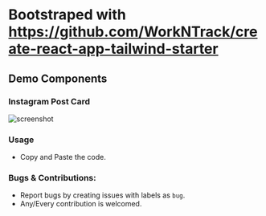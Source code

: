 # Bootstraped with https://github.com/WorkNTrack/create-react-app-tailwind-starter

## Demo Components
### Instagram Post Card
<img src="https://i.ibb.co/Htsjck2/Screenshot-2020-12-07-at-11-16-44-AM.png" alt="screenshot"/>

### Usage
- Copy and Paste the code.

### Bugs & Contributions:
- Report bugs by creating issues with labels as `bug`.
- Any/Every contribution is welcomed.
